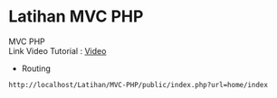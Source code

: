 # Latihan MVC PHP
MVC PHP
 <br>
 Link Video Tutorial : [Video](https://www.youtube.com/playlist?list=PLFIM0718LjIVEh_d-h5wAjsdv2W4SAtkx)
 <br>

- Routing
```
http://localhost/Latihan/MVC-PHP/public/index.php?url=home/index
```
